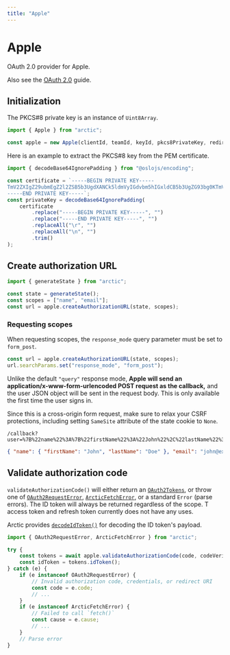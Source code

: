 ```yaml
---
title: "Apple"
---
```


# Apple

OAuth 2.0 provider for Apple.

Also see the [OAuth 2.0](/guides/oauth2) guide.

## Initialization

The PKCS#8 private key is an instance of `Uint8Array`.

```ts
import { Apple } from "arctic";

const apple = new Apple(clientId, teamId, keyId, pkcs8PrivateKey, redirectURI);
```

Here is an example to extract the PKCS#8 key from the PEM certificate.

```ts
import { decodeBase64IgnorePadding } from "@oslojs/encoding";

const certificate = `-----BEGIN PRIVATE KEY-----
TmV2ZXIgZ29ubmEgZ2l2ZSB5b3UgdXANCk5ldmVyIGdvbm5hIGxldCB5b3UgZG93bg0KTmV2ZXIgZ29ubmEgcnVuIGFyb3VuZCBhbmQgZGVzZXJ0IHlvdQ0KTmV2ZXIgZ29ubmEgbWFrZSB5b3UgY3J5DQpOZXZlciBnb25uYSBzYXkgZ29vZGJ5ZQ0KTmV2ZXIgZ29ubmEgdGVsbCBhIGxpZSBhbmQgaHVydCB5b3U
-----END PRIVATE KEY-----`;
const privateKey = decodeBase64IgnorePadding(
	certificate
		.replace("-----BEGIN PRIVATE KEY-----", "")
		.replace("-----END PRIVATE KEY-----", "")
		.replaceAll("\r", "")
		.replaceAll("\n", "")
		.trim()
);
```

## Create authorization URL

```ts
import { generateState } from "arctic";

const state = generateState();
const scopes = ["name", "email"];
const url = apple.createAuthorizationURL(state, scopes);
```

### Requesting scopes

When requesting scopes, the `response_mode` query parameter must be set to `form_post`. 

```ts
const url = apple.createAuthorizationURL(state, scopes);
url.searchParams.set("response_mode", "form_post");
```

Unlike the default `"query"` response mode, **Apple will send an application/x-www-form-urlencoded POST request as the callback,** and the user JSON object will be sent in the request body. This is only available the first time the user signs in.

Since this is a cross-origin form request, make sure to relax your CSRF protections, including setting `SameSite` attribute of the state cookie to `None`.

```
/callback?user=%7B%22name%22%3A%7B%22firstName%22%3A%22John%22%2C%22lastName%22%3A%22Doe%22%7D%2C%22email%22%3A%22john%40example.com%22%7D&state=STATE
```

```json
{ "name": { "firstName": "John", "lastName": "Doe" }, "email": "john@example.com" }
```

## Validate authorization code

`validateAuthorizationCode()` will either return an [`OAuth2Tokens`](/reference/main/OAuth2Tokens), or throw one of [`OAuth2RequestError`](/reference/main/OAuth2RequestError), [`ArcticFetchError`](/reference/main/ArcticFetchError), or a standard `Error` (parse errors). The ID token will always be returned regardless of the scope. T access token and refresh token currently does not have any uses.

Arctic provides [`decodeIdToken()`](/reference/main/decodeIdToken) for decoding the ID token's payload.

```ts
import { OAuth2RequestError, ArcticFetchError } from "arctic";

try {
	const tokens = await apple.validateAuthorizationCode(code, codeVerifier);
	const idToken = tokens.idToken();
} catch (e) {
	if (e instanceof OAuth2RequestError) {
		// Invalid authorization code, credentials, or redirect URI
		const code = e.code;
		// ...
	}
	if (e instanceof ArcticFetchError) {
		// Failed to call `fetch()`
		const cause = e.cause;
		// ...
	}
	// Parse error
}
```
